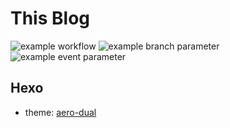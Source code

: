 # This Blog

![example workflow](https://github.com/WsWHL/wswhl.github.io/actions/workflows/pages.yml/badge.svg)
![example branch parameter](https://github.com/WsWHL/wswhl.github.io/actions/workflows/pages.yml/badge.svg?branch=develop)
![example event parameter](https://github.com/WsWHL/wswhl.github.io/actions/workflows/pages.yml/badge.svg?event=push)


## Hexo
- theme: [aero-dual](https://github.com/levblanc/hexo-theme-aero-dual)
